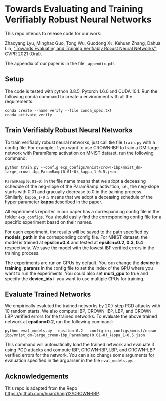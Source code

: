 # Towards Evaluating and Training Verifiably Robust Neural Networks
This repo intends to release code for our work: 


Zhaoyang Lyu, Minghao Guo, Tong Wu, Guodong Xu, Kehuan Zhang, Dahua Lin, ["Towards Evaluating and Training Verifiably Robust Neural Networks"](https://arxiv.org/abs/2104.00447), CVPR 2021 (Oral).


The appendix of our paper is in the file `_appendix.pdf`.


Setup
----------------------------------------------------------------
The code is tested with python 3.8.5, Pytorch 1.6.0 and CUDA 10.1. Run the following conda command to create a environment with all the requirements:
```
conda create --name verify --file conda_spec.txt
conda activate verify 
```

Train Verifiably Robust Neural Networks
----------------------------------------------------------------
To train verifiably robust neural networks, just call the file `train.py` with a config file. 
For example, if you want to use CROWN-IBP to train a DM-large network with ParamRamp activation on MNIST dataset, run the following command:
``` 
python train.py --config exp_configs/mnist/crown-ibp/mnist_dm-large_crown-ibp_ParamRamp(0.01~0)_kappa_1-0.5.json
```
`ParamRamp(0.01~0)` in the file name means that we adopt a deceasing schedule of the neg-slope of the ParamRamp activation, i.e., the neg-slope starts with 0.01 and gradually decrease to 0 in the training process. Similarly, `kappa_1-0.5` means that we adopt a deceasing schedule of the hyper parameter **kappa** described in the paper.

All experiments reported in our paper has a corresponding config file in the folder `exp_configs`. You should easily find the corresponding config file for a specific experiment based on their names.

For each experiment, the results will be saved to the path specified by **models_path** in the corresponding config file.
For MNIST dataset, the model is trained at **epsilon=0.4** and tested at **epsilon=0.2, 0.3, 0.4** respectively. We save the model with the lowest IBP verified errors in the training process.

The experiments are run on GPUs by default. You can change the **device** in **training_params** in the config file to set the index of the GPU where you want to run the experiments. You could also set **multi_gpu** to true and specify the **device_ids** if you want to use multiple GPUs for training.

Evaluate Trained Networks
----------------------------------------------------------------
We empirically evaluted the trained networks by 200-step PGD attacks with 10 random starts. We also compute IBP, CROWN-IBP, LBP, and CROWN-LBP verified errors for the trained networks.
To evaluate the above trained network at **epsilon=0.2**, run the following command:
```
python eval_models.py --epsilon 0.2 --config exp_configs/mnist/crown-ibp/mnist_dm-large_crown-ibp_ParamRamp(0.01~0)_kappa_1-0.5.json 
```
This command will automatically load the trained network and evaluate it using PGD attacks and compute IBP, CROWN-IBP, LBP, and CROWN-LBP verified errors for the network. You can also change some arguments for evaluation specified in the argparser in the file `eval_models.py`.


Acknowledgements
----------------------------------------------------------------
This repo is adapted from the Repo https://github.com/huanzhang12/CROWN-IBP. 